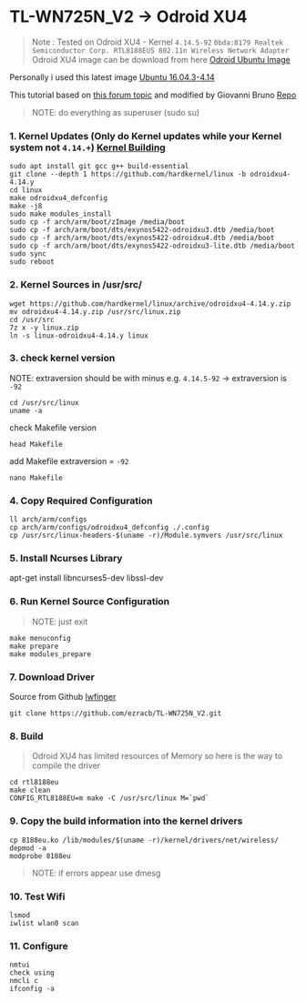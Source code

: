 # TL-WN725N_V2 -> Odroid XU4
>Note : Tested on Odroid XU4 - Kernel `4.14.5-92`
`0bda:8179 Realtek Semiconductor Corp. RTL8188EUS 802.11n Wireless Network Adapter`
Odroid XU4 image can be download from here [Odroid Ubuntu Image](https://odroid.in/ubuntu_16.04lts/)

Personally i used this latest image [Ubuntu 16.04.3-4.14](https://odroid.in/ubuntu_16.04lts/ubuntu-16.04.3-4.14-mate-odroid-xu4-20171212.img.xz)

This tutorial based on [this forum topic](https://forum.odroid.com/viewtopic.php?f=52&t=1674)
and modified by Giovanni Bruno [Repo](https://github.com/gbr1/erwhi/wiki/Setup-TP-link-722n-v2-on-Odroid-XU4)

>NOTE: do everything as superuser (sudo su)


### 1. Kernel Updates (Only do Kernel updates while your Kernel system not `4.14.+`) [Kernel Building](https://wiki.odroid.com/odroid-xu4/software/building_kernel)
```
sudo apt install git gcc g++ build-essential
git clone --depth 1 https://github.com/hardkernel/linux -b odroidxu4-4.14.y
cd linux
make odroidxu4_defconfig
make -j8
sudo make modules_install
sudo cp -f arch/arm/boot/zImage /media/boot
sudo cp -f arch/arm/boot/dts/exynos5422-odroidxu3.dtb /media/boot
sudo cp -f arch/arm/boot/dts/exynos5422-odroidxu4.dtb /media/boot
sudo cp -f arch/arm/boot/dts/exynos5422-odroidxu3-lite.dtb /media/boot
sudo sync
sudo reboot
```


### 2. Kernel Sources in /usr/src/
```
wget https://github.com/hardkernel/linux/archive/odroidxu4-4.14.y.zip
mv odroidxu4-4.14.y.zip /usr/src/linux.zip
cd /usr/src
7z x -y linux.zip
ln -s linux-odroidxu4-4.14.y linux
```

### 3. check kernel version
NOTE: extraversion should be with minus e.g. `4.14.5-92` -> extraversion is `-92`
```
cd /usr/src/linux
uname -a
```
check Makefile version
```
head Makefile
```
add Makefile extraversion = `-92`
```
nano Makefile
```

### 4. Copy Required Configuration
```
ll arch/arm/configs
cp arch/arm/configs/odroidxu4_defconfig ./.config
cp /usr/src/linux-headers-$(uname -r)/Module.symvers /usr/src/linux
```

### 5. Install Ncurses Library
apt-get install libncurses5-dev libssl-dev


### 6. Run Kernel Source Configuration
>NOTE: just exit
```
make menuconfig
make prepare
make modules_prepare
```

### 7. Download Driver
Source from Github [lwfinger](https://github.com/lwfinger/rtl8188eu)
```
git clone https://github.com/ezracb/TL-WN725N_V2.git
```

### 8. Build
> Odroid XU4 has limited resources of Memory so here is the way to compile the driver
```
cd rtl8188eu
make clean
CONFIG_RTL8188EU=m make -C /usr/src/linux M=`pwd`
```

### 9. Copy the build information into the kernel drivers
```
cp 8188eu.ko /lib/modules/$(uname -r)/kernel/drivers/net/wireless/
depmod -a
modprobe 8188eu
```
>NOTE: if errors appear use dmesg


### 10. Test Wifi
```
lsmod
iwlist wlan0 scan
```

### 11. Configure
```
nmtui
check using
nmcli c
ifconfig -a
```
